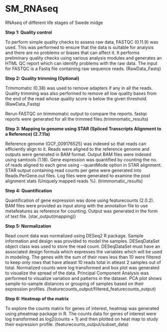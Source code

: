 # SM_RNAseq
RNAseq of different life stages of Swede midge

**Step 1: Quality control**

To perform simple quality checks to assess raw data, FASTQC (0.11.9) was used. This was performed to ensure that the data is suitable for analysis and there are no problems or biases that can affect it. It performs preliminary quality checks using various analysis modules and generates an HTML QC report which can identify problems with the raw data. The input for FASTQC is a Fastq file containing raw sequence reads. (RawData_Fastq)

**Step 2: Quality trimming (Optional)**

Trimmomatic (0.38) was used to remove adapters if any in all the reads. Quality trimming was also performed to remove all low quality bases from the end of the read whose quality score is below the given threshold.(RawData_Fastq)

Rerun FASTQC on trimmomatic output to compare the reports. fastqc reports were generated for all the trimmed files.(trimmomatic_results)

**Step 3: Mapping to genome using STAR (Spliced Transcripts Alignment to a Reference) (2.7.11a)**

Reference genome (GCF_009176525) was indexed so that reads can efficiently align to it. Reads were aligned to the reference genome and outputs were generated in BAM format. Output BAM files were indexed using samtools (1.18). Gene expression was quantified by counting the no. of reads aligned to each gene using --quantMode option in STAR alignment. STAR output containing read counts per gene were generated into Reads.PerGene.out files. Log files were generated to examine the post alignment stats (Uniquely mapped reads %). (trimmomatic_results)

**Step 4: Quantification**

Quantification of gene expression was done using featurecounts (2.0.2). BAM files were provided as input along with the annotation file to use metafeatures as reference for counting. Output was generated in the form of text file. (star_output(mapping))

**Step 5: Normalization**

Read count data was normalized using DESeq2 R package. Sample information and design was provided to model the samples. DESeqDataSet object class was used to store the read count. DESeqDataSet must have an associated design formula which expresses the variables which will be used in modeling. The genes with the sum of their rows less than 10 were filtered to keep only rows that have atleast 10 reads total in atleast 2 samples out of total. Normalized counts were log transformed and box plot was generated to visualize the spread of the data. Principal Component Analysis was performed to visualize variation and patterns in the dataset. PCA plot shows sample-to-sample distances or grouping of samples based on their expression profiles. (featurecounts_output/filtered_featurecounts_output) 

**Step 6: Heatmap of the matrix**

To explore the counts matrix for genes of interest, heatmap was generated using pheatmap package in R. The counts data for genes of interest were log transformed as log2(counts + 1) and then plotted on heat map to study their expression profile. (featurecounts_output/subset_data)
